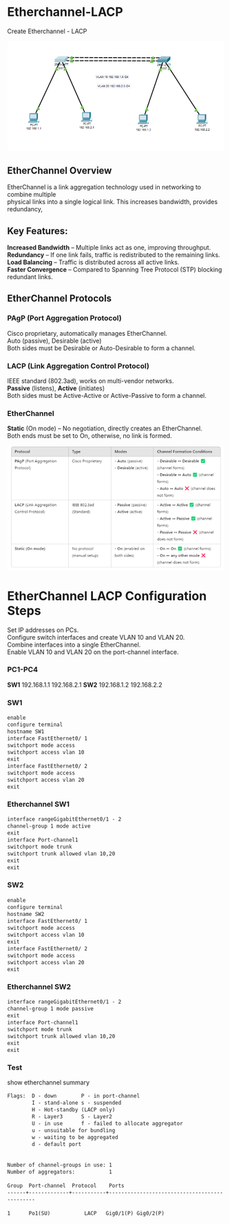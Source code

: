 # Etherchannel-LACP
 Create Etherchannel - LACP
 
![Etherchannel](images/Etherchannel.png)

## EtherChannel Overview

EtherChannel is a link aggregation technology used in networking to combine multiple  
physical links into a single logical link. This increases bandwidth, provides redundancy,   


## Key Features:

**Increased Bandwidth** – Multiple links act as one, improving throughput.  
**Redundancy** – If one link fails, traffic is redistributed to the remaining links.  
**Load Balancing** – Traffic is distributed across all active links.  
**Faster Convergence** – Compared to Spanning Tree Protocol (STP) blocking redundant links. 

## EtherChannel Protocols
### PAgP (Port Aggregation Protocol)  
Cisco proprietary, automatically manages EtherChannel.   
Auto (passive), Desirable (active)  
Both sides must be Desirable or Auto-Desirable to form a channel.  

### LACP (Link Aggregation Control Protocol)  
IEEE standard (802.3ad), works on multi-vendor networks.  
**Passive** (listens), **Active** (initiates)  
Both sides must be Active-Active or Active-Passive to form a channel. 

### EtherChannel

**Static** (On mode) – No negotiation, directly creates an EtherChannel.  
Both ends must be set to On, otherwise, no link is formed.  

![Etherchannel_Table](images/Etherchannel_Table.png)

# EtherChannel LACP Configuration Steps 

 
 
 
Set IP addresses on PCs.  
Configure switch interfaces and create VLAN 10 and VLAN 20.  
Combine interfaces into a single EtherChannel.  
Enable VLAN 10 and VLAN 20 on the port-channel interface.  





### PC1-PC4

**SW1** 
192.168.1.1 192.168.2.1
**SW2**
192.168.1.2 192.168.2.2


### SW1

```
enable
configure terminal
hostname SW1
interface FastEthernet0/ 1
switchport mode access
switchport access vlan 10
exit
interface FastEthernet0/ 2
switchport mode access
switchport access vlan 20
exit
```


### Etherchannel SW1
```
interface rangeGigabitEthernet0/1 - 2 
channel-group 1 mode active
exit
interface Port-channel1
switchport mode trunk
switchport trunk allowed vlan 10,20
exit
exit
```

### SW2
```
enable
configure terminal
hostname SW2
interface FastEthernet0/ 1
switchport mode access
switchport access vlan 10
exit
interface FastEthernet0/ 2
switchport mode access
switchport access vlan 20
exit
```

### Etherchannel SW2

```
interface rangeGigabitEthernet0/1 - 2
channel-group 1 mode passive
exit
interface Port-channel1
switchport mode trunk
switchport trunk allowed vlan 10,20
exit
exit
```


### Test

show etherchannel summary
```
Flags:  D - down        P - in port-channel
        I - stand-alone s - suspended
        H - Hot-standby (LACP only)
        R - Layer3      S - Layer2
        U - in use      f - failed to allocate aggregator
        u - unsuitable for bundling
        w - waiting to be aggregated
        d - default port


Number of channel-groups in use: 1
Number of aggregators:           1

Group  Port-channel  Protocol    Ports
------+-------------+-----------+----------------------------------------------

1      Po1(SU)           LACP   Gig0/1(P) Gig0/2(P) 
```